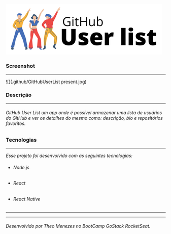 ![](.github/GitUserList.png)

### Screenshot

------------


![](.github/GitHubUserList present.jpg)

### Descrição

------------


###### GitHub User List um app onde é possível armazenar uma lista de usuários do GitHub e ver os detalhes do mesmo como: descrição, bio e repositórios favoritos.


### Tecnologias

------------
*Esse projeto foi desenvolvido com as seguintes tecnologias:*

- ###### Node.js
- ###### React
- ###### React Native


------------


------------

 ###### Desenvolvido por Theo Menezes no BootCamp GoStack RocketSeat.

